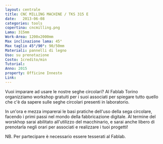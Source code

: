 ```yaml
---
layout: centrale
title: CNC MILLING MACHINE / TKS 315 E
date:   2013-06-08
categories: tools
copertina: cncmilling.png
Lama: 315mm
Work-Area: 1200x2000mm
Max inclinazione lama: 45°
Max taglio 45°/90°: 90/50mm
Materiali: pannelli di legno
Uso: su prenotazione
Costo: 1credito/min
Tutorial:
Anno: 2015
property: Officine Innesto
Link:
---
```


Vuoi imparare ad usare le nostre seghe circolari? Al Fablab Torino organizziamo workshop gratuiti per i suoi associati per spiegare tutto quello che c'è da sapere sulle seghe circolari presenti in laboratorio.
<!--more-->
In un'ora e mezza imparerai le basi pratiche dell'uso della sega circolare, facendo i primi passi nel mondo della fabbricazione digitale. Al termine del worskhop sarai abilitato all'utilizzo del macchinario, e sarai anche libero di prenotarla negli orari per associati e realizzare i tuoi progetti!

NB. Per partecipare è necessario essere tesserati al Fablab.
